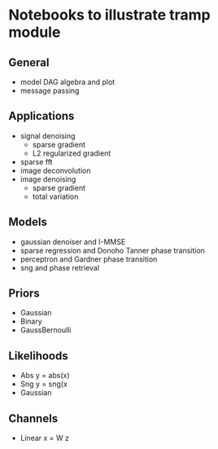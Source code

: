 # Notebooks to illustrate tramp module

## General

- model DAG algebra and plot
- message passing

## Applications

- signal denoising
  - sparse gradient
  - L2 regularized gradient
- sparse fft
- image deconvolution
- image denoising
  - sparse gradient
  - total variation

## Models

- gaussian denoiser and I-MMSE
- sparse regression and Donoho Tanner phase transition
- perceptron and Gardner phase transition
- sng and phase retrieval

## Priors

- Gaussian
- Binary
- GaussBernoulli

## Likelihoods

- Abs y = abs(x)
- Sng y = sng(x
- Gaussian

## Channels

- Linear x = W z
